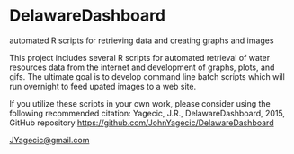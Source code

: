 # DelawareDashboard
automated R scripts for retrieving data and creating graphs and images

This project includes several R scripts for automated retrieval of water resources data from the internet and development of graphs, plots, and gifs.  The ultimate goal is to develop command line batch scripts which will run overnight to feed upated images to a web site.  

If you utilize these scripts in your own work, please consider using the following recommended citation:
Yagecic, J.R., DelawareDashboard, 2015, GitHub repository https://github.com/JohnYagecic/DelawareDashboard

JYagecic@gmail.com

